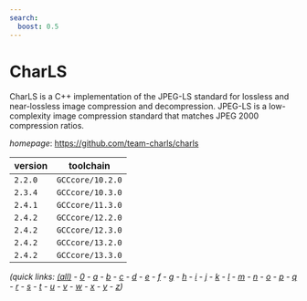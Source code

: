 ```yaml
---
search:
  boost: 0.5
---
```

# CharLS

CharLS is a C++ implementation of the JPEG-LS standard for lossless and near-lossless image compression and decompression. JPEG-LS is a low-complexity image compression standard that matches JPEG 2000 compression ratios.

*homepage*: <https://github.com/team-charls/charls>

version | toolchain
--------|----------
``2.2.0`` | ``GCCcore/10.2.0``
``2.3.4`` | ``GCCcore/10.3.0``
``2.4.1`` | ``GCCcore/11.3.0``
``2.4.2`` | ``GCCcore/12.2.0``
``2.4.2`` | ``GCCcore/12.3.0``
``2.4.2`` | ``GCCcore/13.2.0``
``2.4.2`` | ``GCCcore/13.3.0``


*(quick links: [(all)](../index.md) - [0](../0/index.md) - [a](../a/index.md) - [b](../b/index.md) - [c](../c/index.md) - [d](../d/index.md) - [e](../e/index.md) - [f](../f/index.md) - [g](../g/index.md) - [h](../h/index.md) - [i](../i/index.md) - [j](../j/index.md) - [k](../k/index.md) - [l](../l/index.md) - [m](../m/index.md) - [n](../n/index.md) - [o](../o/index.md) - [p](../p/index.md) - [q](../q/index.md) - [r](../r/index.md) - [s](../s/index.md) - [t](../t/index.md) - [u](../u/index.md) - [v](../v/index.md) - [w](../w/index.md) - [x](../x/index.md) - [y](../y/index.md) - [z](../z/index.md))*

